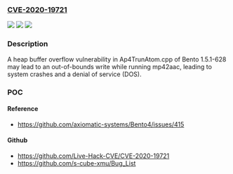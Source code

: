 ### [CVE-2020-19721](https://cve.mitre.org/cgi-bin/cvename.cgi?name=CVE-2020-19721)
![](https://img.shields.io/static/v1?label=Product&message=n%2Fa&color=blue)
![](https://img.shields.io/static/v1?label=Version&message=n%2Fa&color=blue)
![](https://img.shields.io/static/v1?label=Vulnerability&message=n%2Fa&color=brighgreen)

### Description

A heap buffer overflow vulnerability in Ap4TrunAtom.cpp of Bento 1.5.1-628 may lead to an out-of-bounds write while running mp42aac, leading to system crashes and a denial of service (DOS).

### POC

#### Reference
- https://github.com/axiomatic-systems/Bento4/issues/415

#### Github
- https://github.com/Live-Hack-CVE/CVE-2020-19721
- https://github.com/s-cube-xmu/Bug_List

